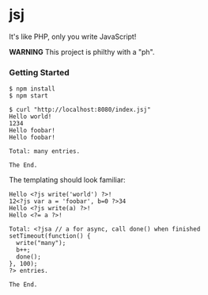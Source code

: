 # jsj

It's like PHP, only you write JavaScript!

**WARNING** This project is philthy with a "ph".

### Getting Started

```
$ npm install
$ npm start

$ curl "http://localhost:8080/index.jsj"
Hello world!
1234
Hello foobar!
Hello foobar!

Total: many entries.

The End.
```

The templating should look familiar:
```
Hello <?js write('world') ?>!
12<?js var a = 'foobar', b=0 ?>34
Hello <?js write(a) ?>!
Hello <?= a ?>!

Total: <?jsa // a for async, call done() when finished
setTimeout(function() {
  write("many");
  b++;
  done();
}, 100);
?> entries.

The End.
```
